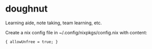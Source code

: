 # doughnut
Learning aide, note taking, team learning, etc.

Create a nix config file in ~/.config/nixpkgs/config.nix with content:
```
{ allowUnfree = true; }
```
